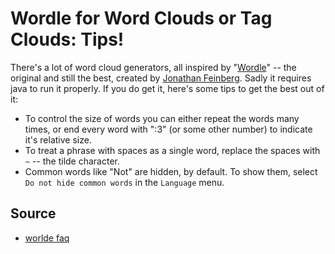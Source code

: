 # Wordle for Word Clouds or Tag Clouds: Tips!

There's a lot of word cloud generators, all inspired by "[Wordle](http://www.wordle.net/)" -- the original and still the best, created by [Jonathan Feinberg](http://www.wordle.net/contact). Sadly it requires java to run it properly. If you do get it, here's some tips to get the best out of it:

- To control the size of words you can either repeat the words many times, or end every word with ":3" (or some other number) to indicate it's relative size.
- To treat a phrase with spaces as a single word, replace the spaces with `~` -- the tilde character.
- Common words like "Not" are hidden, by default. To show them, select `Do not hide common words` in the `Language` menu.


## Source

- [worlde faq](http://www.wordle.net/faq)





